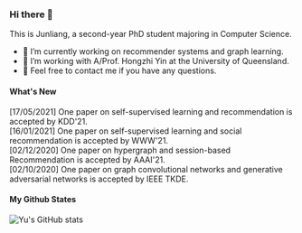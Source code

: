 ### Hi there 👋

This is Junliang, a second-year PhD student majoring in Computer Science.

- 🔭 I’m currently working on recommender systems and graph learning.
- 🌱 I’m working with A/Prof. Hongzhi Yin at the University of Queensland.
- 👯 Feel free to contact me if you have any questions.

#### What's New
[17/05/2021] One paper on self-supervised learning and recommendation is accepted by KDD'21.  
[16/01/2021] One paper on self-supervised learning and social recommendation is accepted by WWW'21.  
[02/12/2020] One paper on hypergraph and session-based Recommendation is accepted by AAAI'21.  
[02/10/2020] One paper on graph convolutional networks and generative adversarial networks is accepted by IEEE TKDE.

#### My Github States

![Yu's GitHub stats](https://github-readme-stats.vercel.app/api?username=Coder-Yu)
